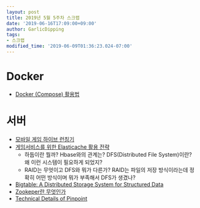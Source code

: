 ```yaml
---
layout: post
title: 2019년 5월 5주차 스크랩
date: '2019-06-16T17:09:00+09:00'
author: GarlicDipping
tags:
- 스크랩
modified_time: '2019-06-09T01:36:23.024-07:00'
---
```


# Docker
- [Docker (Compose) 활용법](http://raccoonyy.github.io/docker-usages-for-dev-environment-setup/)

# 서버

- [모바일 게임 하이브 런칭기](https://www.slideshare.net/ssuser4889dc/ss-89165911)
- [게임서비스를 위한 Elasticache 활용 전략](https://www.slideshare.net/awskorea/amazon-elasti-cache-seungmo-koo)
  - 하둡이란 뭘까? Hbase와의 관계는? DFS(Distributed File System)이란?  
  왜 이런 시스템이 필요하게 되었지?
  - RAID는 무엇이고 DFS와 뭐가 다른가? RAID는 파일의 저장 방식이라는데 정확히 어떤 방식이며 뭐가 부족해서 DFS가 생겼나?
- [Bigtable: A Distributed Storage System for Structured Data](https://ai.google/research/pubs/pub27898)
- [Zookeper란 무엇인가](https://bcho.tistory.com/1016)
- [Technical Details of Pinpoint](https://naver.github.io/pinpoint/1.7.3/techdetail.html)

